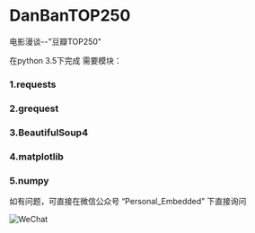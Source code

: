 # DanBanTOP250
电影漫谈--"豆瓣TOP250"

在python 3.5下完成
需要模块：
###  1.requests
###  2.grequest
###  3.BeautifulSoup4
###  4.matplotlib
###  5.numpy
  
如有问题，可直接在微信公众号 “Personal_Embedded” 下直接询问

![WeChat](https://github.com/JackZiLong/Myself/raw/master/WeChat.jpg)

